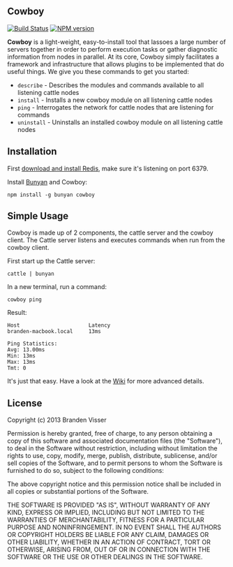 ## Cowboy

[![Build Status](https://travis-ci.org/mrvisser/node-cowboy.png?branch=master)](https://travis-ci.org/mrvisser/node-cowboy) [![NPM version](https://badge.fury.io/js/cowboy.png)](http://badge.fury.io/js/cowboy)

**Cowboy** is a light-weight, easy-to-install tool that lassoes a large number of servers together in order to perform execution tasks or gather diagnostic information from nodes in parallel. At its core, Cowboy simply facilitates a framework and infrastructure that allows plugins to be implemented that do useful things. We give you these commands to get you started:

* `describe` - Describes the modules and commands available to all listening cattle nodes
* `install` - Installs a new cowboy module on all listening cattle nodes
* `ping` - Interrogates the network for cattle nodes that are listening for commands
* `uninstall` - Uninstalls an installed cowboy module on all listening cattle nodes

## Installation

First [download and install Redis](http://redis.io/download), make sure it's listening on port 6379.

Install [Bunyan](https://github.com/trentm/bunyan) and Cowboy:

`npm install -g bunyan cowboy`

## Simple Usage

Cowboy is made up of 2 components, the cattle server and the cowboy client. The Cattle server listens and executes commands when run from the cowboy client.

First start up the Cattle server:

`cattle | bunyan`

In a new terminal, run a command:

`cowboy ping`

Result:

```
Host                      Latency
branden-macbook.local     13ms

Ping Statistics:
Avg: 13.00ms
Min: 13ms
Max: 13ms
Tmt: 0
```

It's just that easy. Have a look at the [Wiki](https://github.com/mrvisser/node-cowboy/wiki) for more advanced details.

## License

Copyright (c) 2013 Branden Visser

Permission is hereby granted, free of charge, to any person obtaining a copy of this software and associated documentation files (the "Software"), to deal in the Software without restriction, including without limitation the rights to use, copy, modify, merge, publish, distribute, sublicense, and/or sell copies of the Software, and to permit persons to whom the Software is furnished to do so, subject to the following conditions:

The above copyright notice and this permission notice shall be included in all copies or substantial portions of the Software.

THE SOFTWARE IS PROVIDED "AS IS", WITHOUT WARRANTY OF ANY KIND, EXPRESS OR IMPLIED, INCLUDING BUT NOT LIMITED TO THE WARRANTIES OF MERCHANTABILITY, FITNESS FOR A PARTICULAR PURPOSE AND NONINFRINGEMENT. IN NO EVENT SHALL THE AUTHORS OR COPYRIGHT HOLDERS BE LIABLE FOR ANY CLAIM, DAMAGES OR OTHER LIABILITY, WHETHER IN AN ACTION OF CONTRACT, TORT OR OTHERWISE, ARISING FROM, OUT OF OR IN CONNECTION WITH THE SOFTWARE OR THE USE OR OTHER DEALINGS IN THE SOFTWARE.
